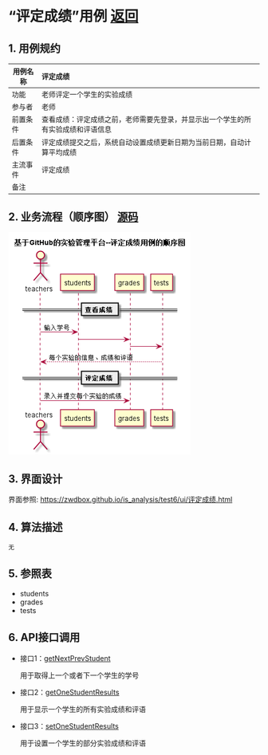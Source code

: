 ﻿<!-- markdownlint-disable MD033-->
<!-- 禁止MD033类型的警告 https://www.npmjs.com/package/markdownlint -->

# “评定成绩”用例 [返回](../README.md)
## 1. 用例规约

|用例名称|评定成绩|
|-------|:-------------|
|功能|老师评定一个学生的实验成绩|
|参与者|老师|
|前置条件|查看成绩：评定成绩之前，老师需要先登录，并显示出一个学生的所有实验成绩和评语信息|
|后置条件| 评定成绩提交之后，系统自动设置成绩更新日期为当前日期，自动计算平均成绩|
|主流事件| 评定成绩|
|备注| |

## 2. 业务流程（顺序图） [源码](../src/sequence评定成绩.puml)
![sequence1](../sequence评定成绩.png) 

## 3. 界面设计
界面参照: https://zwdbox.github.io/is_analysis/test6/ui/评定成绩.html

## 4. 算法描述
    无
    
## 5. 参照表

- students
- grades
- tests

## 6. API接口调用

- 接口1：[getNextPrevStudent](../接口/getNextPrevStudent.md)
    
    用于取得上一个或者下一个学生的学号
    
- 接口2：[getOneStudentResults](../接口/getOneStudentResults.md)
    
    用于显示一个学生的所有实验成绩和评语
     
- 接口3：[setOneStudentResults](../接口/setOneStudentResults.md)

    用于设置一个学生的部分实验成绩和评语

